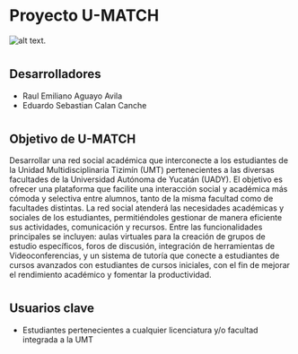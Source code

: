 # **Proyecto U-MATCH** 

![alt text.](./DOCUMENTACIÓN/Recursos%20graficos/noname-cutout.png)

#

## **Desarrolladores**  
- Raul Emiliano Aguayo Avila
- Eduardo Sebastian Calan Canche 
#
## **Objetivo de U-MATCH** 
Desarrollar una red social académica que interconecte a los estudiantes de la Unidad Multidisciplinaria Tizimín (UMT) pertenecientes a las diversas facultades de la Universidad Autónoma de Yucatán (UADY). El objetivo es ofrecer una plataforma que facilite una interacción social y académica más cómoda y selectiva entre alumnos, tanto de la misma facultad como de facultades distintas. La red social atenderá las necesidades académicas y sociales de los estudiantes, permitiéndoles gestionar de manera eficiente sus actividades, comunicación y recursos. Entre las funcionalidades principales se incluyen: aulas virtuales para la creación de grupos de estudio específicos, foros de discusión, integración de herramientas de Videoconferencias, y un sistema de tutoría que conecte a estudiantes de cursos avanzados con estudiantes de cursos iniciales, con el fin de mejorar el rendimiento académico y fomentar la productividad.
#
## **Usuarios clave** 
- Estudiantes pertenecientes a cualquier licenciatura y/o facultad integrada a la UMT